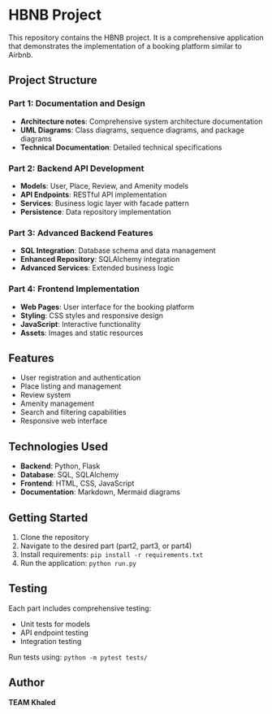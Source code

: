 <!--
Author: TEAM Khaled
-->

# HBNB Project

This repository contains the HBNB project. It is a comprehensive application that demonstrates the implementation of a booking platform similar to Airbnb.

## Project Structure

### Part 1: Documentation and Design
- **Architecture notes**: Comprehensive system architecture documentation
- **UML Diagrams**: Class diagrams, sequence diagrams, and package diagrams
- **Technical Documentation**: Detailed technical specifications

### Part 2: Backend API Development
- **Models**: User, Place, Review, and Amenity models
- **API Endpoints**: RESTful API implementation
- **Services**: Business logic layer with facade pattern
- **Persistence**: Data repository implementation

### Part 3: Advanced Backend Features
- **SQL Integration**: Database schema and data management
- **Enhanced Repository**: SQLAlchemy integration
- **Advanced Services**: Extended business logic

### Part 4: Frontend Implementation
- **Web Pages**: User interface for the booking platform
- **Styling**: CSS styles and responsive design
- **JavaScript**: Interactive functionality
- **Assets**: Images and static resources

## Features

- User registration and authentication
- Place listing and management
- Review system
- Amenity management
- Search and filtering capabilities
- Responsive web interface

## Technologies Used

- **Backend**: Python, Flask
- **Database**: SQL, SQLAlchemy
- **Frontend**: HTML, CSS, JavaScript
- **Documentation**: Markdown, Mermaid diagrams

## Getting Started

1. Clone the repository
2. Navigate to the desired part (part2, part3, or part4)
3. Install requirements: `pip install -r requirements.txt`
4. Run the application: `python run.py`

## Testing

Each part includes comprehensive testing:
- Unit tests for models
- API endpoint testing
- Integration testing

Run tests using: `python -m pytest tests/`

## Author

**TEAM Khaled**